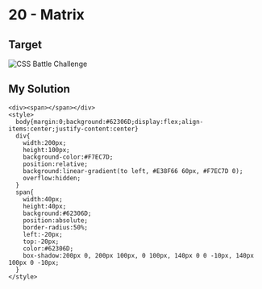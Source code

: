 # 20 - Matrix

## Target

![CSS Battle Challenge](https://cssbattle.dev/targets/20.png)

## My Solution

```
<div><span></span></div>
<style>
  body{margin:0;background:#62306D;display:flex;align-items:center;justify-content:center}
  div{
    width:200px;
    height:100px;
    background-color:#F7EC7D;
    position:relative;
    background:linear-gradient(to left, #E38F66 60px, #F7EC7D 0);
    overflow:hidden;
  }
  span{
    width:40px;
    height:40px;
    background:#62306D;
    position:absolute;
    border-radius:50%;
    left:-20px;
    top:-20px;
    color:#62306D;
    box-shadow:200px 0, 200px 100px, 0 100px, 140px 0 0 -10px, 140px 100px 0 -10px;
  }
</style>
```
